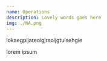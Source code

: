 ```yaml
---
name: Operations
description: Lovely words goes here
img: ./NA.png
---
```



lokaegpijareoigjrsoijgtuisehgie

lorem ipsum